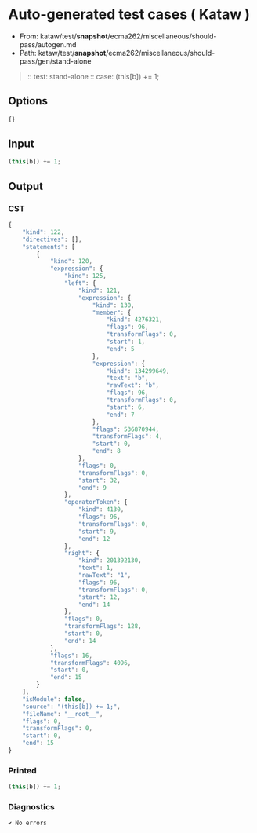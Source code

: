 # Auto-generated test cases ( Kataw )
- From: kataw/test/__snapshot__/ecma262/miscellaneous/should-pass/autogen.md
- Path: kataw/test/__snapshot__/ecma262/miscellaneous/should-pass/gen/stand-alone
> :: test: stand-alone
> :: case: (this[b]) += 1;
## Options

`````js
{}
`````
## Input

`````js
(this[b]) += 1;
`````
## Output

### CST

```javascript
{
    "kind": 122,
    "directives": [],
    "statements": [
        {
            "kind": 120,
            "expression": {
                "kind": 125,
                "left": {
                    "kind": 121,
                    "expression": {
                        "kind": 130,
                        "member": {
                            "kind": 4276321,
                            "flags": 96,
                            "transformFlags": 0,
                            "start": 1,
                            "end": 5
                        },
                        "expression": {
                            "kind": 134299649,
                            "text": "b",
                            "rawText": "b",
                            "flags": 96,
                            "transformFlags": 0,
                            "start": 6,
                            "end": 7
                        },
                        "flags": 536870944,
                        "transformFlags": 4,
                        "start": 0,
                        "end": 8
                    },
                    "flags": 0,
                    "transformFlags": 0,
                    "start": 32,
                    "end": 9
                },
                "operatorToken": {
                    "kind": 4130,
                    "flags": 96,
                    "transformFlags": 0,
                    "start": 9,
                    "end": 12
                },
                "right": {
                    "kind": 201392130,
                    "text": 1,
                    "rawText": "1",
                    "flags": 96,
                    "transformFlags": 0,
                    "start": 12,
                    "end": 14
                },
                "flags": 0,
                "transformFlags": 128,
                "start": 0,
                "end": 14
            },
            "flags": 16,
            "transformFlags": 4096,
            "start": 0,
            "end": 15
        }
    ],
    "isModule": false,
    "source": "(this[b]) += 1;",
    "fileName": "__root__",
    "flags": 0,
    "transformFlags": 0,
    "start": 0,
    "end": 15
}
```

### Printed

```javascript
(this[b]) += 1;
```

### Diagnostics

```javascript
✔ No errors
```

